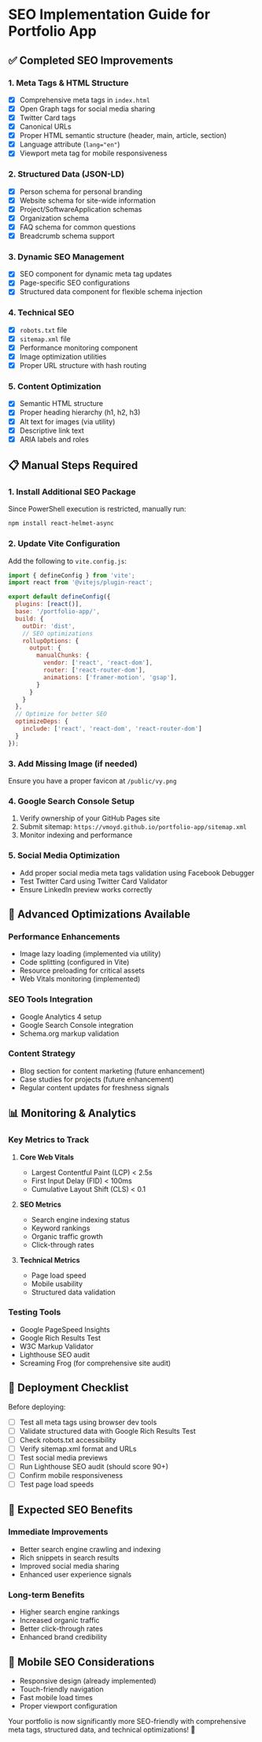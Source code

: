 # SEO Implementation Guide for Portfolio App

## ✅ Completed SEO Improvements

### 1. Meta Tags & HTML Structure
- [x] Comprehensive meta tags in `index.html`
- [x] Open Graph tags for social media sharing
- [x] Twitter Card tags
- [x] Canonical URLs
- [x] Proper HTML semantic structure (header, main, article, section)
- [x] Language attribute (`lang="en"`)
- [x] Viewport meta tag for mobile responsiveness

### 2. Structured Data (JSON-LD)
- [x] Person schema for personal branding
- [x] Website schema for site-wide information
- [x] Project/SoftwareApplication schemas
- [x] Organization schema
- [x] FAQ schema for common questions
- [x] Breadcrumb schema support

### 3. Dynamic SEO Management
- [x] SEO component for dynamic meta tag updates
- [x] Page-specific SEO configurations
- [x] Structured data component for flexible schema injection

### 4. Technical SEO
- [x] `robots.txt` file
- [x] `sitemap.xml` file
- [x] Performance monitoring component
- [x] Image optimization utilities
- [x] Proper URL structure with hash routing

### 5. Content Optimization
- [x] Semantic HTML structure
- [x] Proper heading hierarchy (h1, h2, h3)
- [x] Alt text for images (via utility)
- [x] Descriptive link text
- [x] ARIA labels and roles

## 📋 Manual Steps Required

### 1. Install Additional SEO Package
Since PowerShell execution is restricted, manually run:
```bash
npm install react-helmet-async
```

### 2. Update Vite Configuration
Add the following to `vite.config.js`:
```javascript
import { defineConfig } from 'vite';
import react from '@vitejs/plugin-react';

export default defineConfig({
  plugins: [react()],
  base: '/portfolio-app/',
  build: {
    outDir: 'dist',
    // SEO optimizations
    rollupOptions: {
      output: {
        manualChunks: {
          vendor: ['react', 'react-dom'],
          router: ['react-router-dom'],
          animations: ['framer-motion', 'gsap'],
        }
      }
    }
  },
  // Optimize for better SEO
  optimizeDeps: {
    include: ['react', 'react-dom', 'react-router-dom']
  }
});
```

### 3. Add Missing Image (if needed)
Ensure you have a proper favicon at `/public/vy.png`

### 4. Google Search Console Setup
1. Verify ownership of your GitHub Pages site
2. Submit sitemap: `https://vmoyd.github.io/portfolio-app/sitemap.xml`
3. Monitor indexing and performance

### 5. Social Media Optimization
- Add proper social media meta tags validation using Facebook Debugger
- Test Twitter Card using Twitter Card Validator
- Ensure LinkedIn preview works correctly

## 🔧 Advanced Optimizations Available

### Performance Enhancements
- Image lazy loading (implemented via utility)
- Code splitting (configured in Vite)
- Resource preloading for critical assets
- Web Vitals monitoring (implemented)

### SEO Tools Integration
- Google Analytics 4 setup
- Google Search Console integration
- Schema.org markup validation

### Content Strategy
- Blog section for content marketing (future enhancement)
- Case studies for projects (future enhancement)
- Regular content updates for freshness signals

## 📊 Monitoring & Analytics

### Key Metrics to Track
1. **Core Web Vitals**
   - Largest Contentful Paint (LCP) < 2.5s
   - First Input Delay (FID) < 100ms
   - Cumulative Layout Shift (CLS) < 0.1

2. **SEO Metrics**
   - Search engine indexing status
   - Keyword rankings
   - Organic traffic growth
   - Click-through rates

3. **Technical Metrics**
   - Page load speed
   - Mobile usability
   - Structured data validation

### Testing Tools
- Google PageSpeed Insights
- Google Rich Results Test
- W3C Markup Validator
- Lighthouse SEO audit
- Screaming Frog (for comprehensive site audit)

## 🚀 Deployment Checklist

Before deploying:
- [ ] Test all meta tags using browser dev tools
- [ ] Validate structured data with Google Rich Results Test
- [ ] Check robots.txt accessibility
- [ ] Verify sitemap.xml format and URLs
- [ ] Test social media previews
- [ ] Run Lighthouse SEO audit (should score 90+)
- [ ] Confirm mobile responsiveness
- [ ] Test page load speeds

## 🎯 Expected SEO Benefits

### Immediate Improvements
- Better search engine crawling and indexing
- Rich snippets in search results
- Improved social media sharing
- Enhanced user experience signals

### Long-term Benefits
- Higher search engine rankings
- Increased organic traffic
- Better click-through rates
- Enhanced brand credibility

## 📱 Mobile SEO Considerations
- Responsive design (already implemented)
- Touch-friendly navigation
- Fast mobile load times
- Proper viewport configuration

Your portfolio is now significantly more SEO-friendly with comprehensive meta tags, structured data, and technical optimizations! 🎉